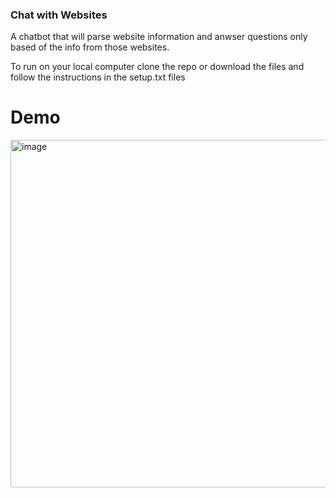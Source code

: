 ### Chat with Websites

A chatbot that will parse website information and anwser questions only
based of the info from those websites. 

To run on your local computer clone the repo or download the files and 
follow the instructions in the setup.txt files

# Demo

<img width="556" alt="image" src="https://github.com/Aabha-J/Website-Chatbot/assets/121515351/03ca8463-204c-4409-b94e-a73b293fd801">

